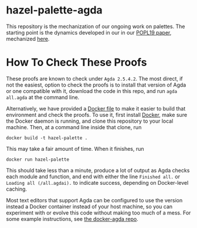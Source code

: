 # hazel-palette-agda
This repository is the mechanization of our ongoing work on palettes. The
starting point is the dynamics developed in our in our [POPL19
paper](https://arxiv.org/pdf/1805.00155), mechanized
[here](https://github.com/hazelgrove/hazelnut-dynamics-agda).

# How To Check These Proofs

These proofs are known to check under `Agda 2.5.4.2`. The most direct, if
not the easiest, option to check the proofs is to install that version of
Agda or one compatible with it, download the code in this repo, and run
`agda all.agda` at the command line.

Alternatively, we have provided a [Docker file](Dockerfile) to make it
easier to build that environment and check the proofs. To use it, first
install [Docker](https://www.docker.com/products/docker-desktop), make sure
the Docker daemon is running, and clone this repository to your local
machine. Then, at a command line inside that clone, run

```
docker build -t hazel-palette .
```

This may take a fair amount of time. When it finishes, run

```
docker run hazel-palette
```

This should take less than a minute, produce a lot of output as Agda checks
each module and function, and end with either the line `Finished all.` or
`Loading all (/all.agdai).` to indicate success, depending on Docker-level
caching.

Most text editors that support Agda can be configured to use the version
instead a Docker container instead of your host machine, so you can
experiment with or evolve this code without making too much of a mess. For
some example instructions, see [the docker-agda
repo](https://github.com/banacorn/docker-agda).
